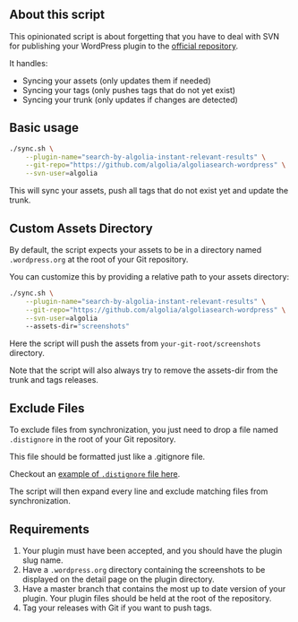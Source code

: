 ## About this script

This opinionated script is about forgetting that you have to deal with SVN for publishing
your WordPress plugin to the [official repository](https://wordpress.org/).

It handles:

- Syncing your assets (only updates them if needed)
- Syncing your tags (only pushes tags that do not yet exist)
- Syncing your trunk (only updates if changes are detected)

## Basic usage

```bash
./sync.sh \
	--plugin-name="search-by-algolia-instant-relevant-results" \
	--git-repo="https://github.com/algolia/algoliasearch-wordpress" \
	--svn-user=algolia
```

This will sync your assets, push all tags that do not exist yet and update the trunk.

## Custom Assets Directory

By default, the script expects your assets to be in a directory named
`.wordpress.org` at the root of your Git repository.

You can customize this by providing a relative path to your assets directory:

```bash
./sync.sh \
	--plugin-name="search-by-algolia-instant-relevant-results" \
	--git-repo="https://github.com/algolia/algoliasearch-wordpress" \
	--svn-user=algolia
	--assets-dir="screenshots"
```

Here the script will push the assets from `your-git-root/screenshots` directory.

Note that the script will also always try to remove the assets-dir from the trunk
and tags releases.

## Exclude Files

To exclude files from synchronization, you just need to drop a file named
`.distignore` in the root of your Git repository.

This file should be formatted just like a .gitignore file.

Checkout an [example of `.distignore` file here](https://github.com/wp-cli/sample-plugin/blob/master/.distignore).

The script will then expand every line and exclude matching files from synchronization.

## Requirements

1. Your plugin must have been accepted, and you should have the plugin slug name.
1. Have a `.wordpress.org` directory containing the screenshots to be displayed
on the detail page on the plugin directory.
1. Have a master branch that contains the most up to date version of your plugin.
Your plugin files should be held at the root of the repository.
1. Tag your releases with Git if you want to push tags.
